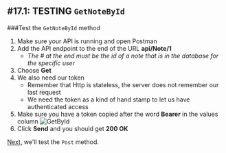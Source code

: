 #17.1: TESTING `GetNoteById`
---
###Test the `GetNoteById` method
1. Make sure your API is running and open Postman
2. Add the API endpoint to the end of the URL **api/Note/1**
   * *The # at the end must be the id of a note that is in the database for the specific user*
3. Choose **Get**
4. We also need our token
   * Remember that Http is stateless, the server does not remember our last request
   * We need the token as a kind of hand stamp to let us have authenticated access
5. Make sure you have a token copied after the word **Bearer** in the values column
![GetById](/assets/17.1-A.png)
6. Click **Send** and you should get **200 OK** 

[Next,](17.2-PostTest.md) we'll test the `Post` method.